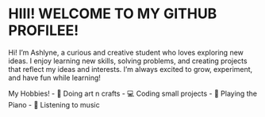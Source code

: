 <h1> HIII! WELCOME TO MY GITHUB PROFILEE!</h1>
<p> Hi! I’m Ashlyne, a curious and creative student who loves exploring new ideas. I enjoy learning new skills, solving problems, and creating projects that reflect my ideas and interests. I’m always excited to grow, experiment, and have fun while learning!</p>
<p> My Hobbies!
- 🎨 Doing art n crafts
- 💻 Coding small projects
- 🎹 Playing the Piano
- 🎵 Listening to music </p>
<a> </a>
